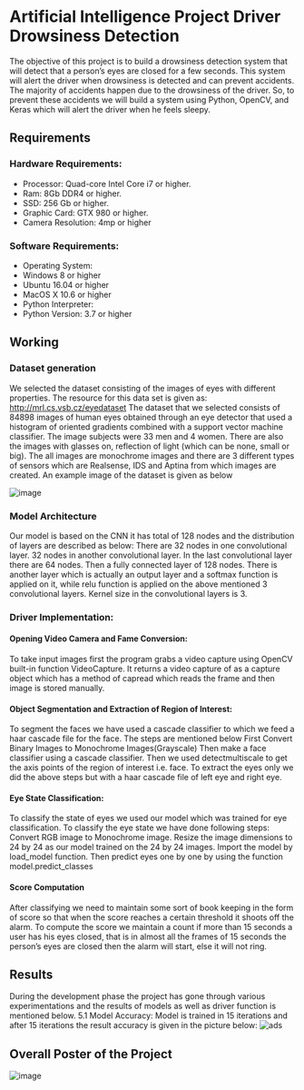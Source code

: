 # Artificial Intelligence Project Driver Drowsiness Detection
The objective of this project is to build a drowsiness detection system that will detect that a person’s eyes are closed for a few seconds. This system will alert the driver when drowsiness is detected and can prevent accidents.
The majority of accidents happen due to the drowsiness of the driver. So, to prevent these accidents we will build a system using Python, OpenCV, and Keras which will alert the driver when he feels sleepy.
##  Requirements
### Hardware Requirements:
* Processor: Quad-core Intel Core i7 or higher.
* Ram: 8Gb DDR4 or higher.
* SSD: 256 Gb or higher.
* Graphic Card: GTX 980 or higher.
* Camera Resolution: 4mp or higher
### Software Requirements:
* Operating System: 
* Windows 8 or higher
* Ubuntu 16.04 or higher
* MacOS X 10.6 or higher
* Python Interpreter:
* Python Version: 3.7 or higher
## Working
### Dataset generation
We selected the dataset consisting of the images of eyes with different properties. The resource for this data set is given as: http://mrl.cs.vsb.cz/eyedataset
The dataset that we selected consists of 84898 images of human eyes obtained through an eye detector that used a histogram of oriented gradients combined with a support vector machine classifier. The image subjects were 33 men and 4 women. There are also the images with glasses on, reflection of light (which can be none, small or big). The all images are monochrome images and there are 3 different types of sensors which are Realsense, IDS and Aptina from which images are created. An example image of the dataset is given as below

![image](https://user-images.githubusercontent.com/37701187/121773130-43058b80-cb93-11eb-92e2-424bc11de126.png)
### Model Architecture
Our model is based on the CNN it has total of 128 nodes and the distribution of layers are described as below:
There are 32 nodes in one convolutional layer.
32 nodes in another convolutional layer.
In the last convolutional layer there are 64 nodes.
Then a fully connected layer of 128 nodes.
There is another layer which is actually an output layer and a softmax function is applied on it, while relu function is applied on the above mentioned 3 convolutional layers. Kernel size in the convolutional layers is 3.

### Driver Implementation:
#### Opening Video Camera and Fame Conversion:
To take input images first the program grabs a video capture using OpenCV built-in function VideoCapture. It returns a video capture of as a capture object which has a method of capread which reads the frame and then image is stored manually.
#### Object Segmentation and Extraction of Region of Interest:
To segment the faces we have used a cascade classifier to which we feed a haar cascade file for the face. The steps are mentioned below
First Convert Binary Images to Monochrome Images(Grayscale)
Then make a face classifier using a cascade classifier.
Then we used detectmultiscale to get the axis points of the region of interest i.e. face.
To extract the eyes only we did the above steps but with a haar cascade file of left eye and right eye.
#### Eye State Classification:
To classify the state of eyes we used our model which was trained for eye classification. To classify the eye state we have done following steps:
Convert RGB image to Monochrome image.
Resize the image dimensions to 24 by 24 as our model trained on the 24 by 24 images.
Import the model by load_model function.
Then predict eyes one by one by using the function model.predict_classes

#### Score Computation
After classifying we need to maintain some sort of book keeping in the form of score so that when the score reaches a certain threshold it shoots off the alarm. To compute the score we maintain a count if more than 15 seconds a user has his eyes closed, that is in almost all the frames of 15 seconds the person’s eyes are closed then the alarm will start, else it will not ring.

## Results
During the development phase the project has gone through various experimentations and the results of models as well as driver function is mentioned below.
5.1 Model Accuracy:
Model is trained in 15 iterations and after 15 iterations the result accuracy is given in the picture below:
![ads](https://user-images.githubusercontent.com/37701187/121773266-3170b380-cb94-11eb-8dfa-26df0cd9b4af.png)

## Overall Poster of the Project
![image](https://user-images.githubusercontent.com/37701187/121773285-6bda5080-cb94-11eb-9682-80a6081ff6b2.png)




